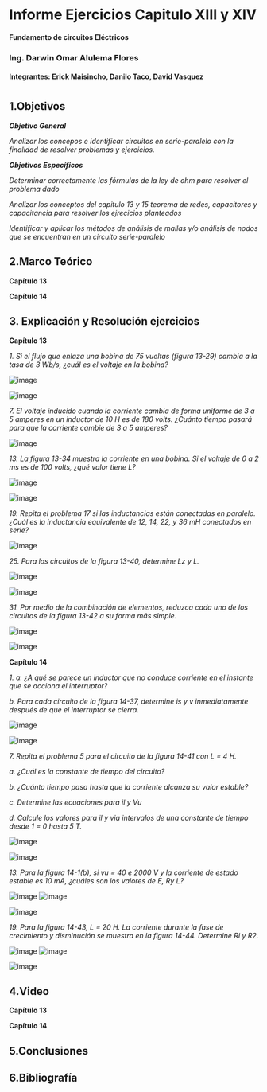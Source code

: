 
##

# Informe Ejercicios Capitulo XIII y XIV
#### Fundamento de circuitos Eléctricos 
### Ing. Darwin Omar Alulema Flores

#### Integrantes: Erick Maisincho, Danilo Taco, David Vasquez

#

## 1.Objetivos
***Objetivo General***

_Analizar los concepos e identificar circuitos en serie-paralelo con la finalidad de resolver problemas y ejercicios._

***Objetivos Específicos***

_Determinar correctamente las fórmulas de la ley de ohm para resolver el problema dado_

_Analizar los conceptos del capitulo 13 y 15 teorema de redes, capacitores y capacitancia para resolver los ejrecicios planteados_

_Identificar y aplicar los métodos de análisis de mallas y/o análisis de nodos que se encuentran en un circuito serie-paralelo_

## 2.Marco Teórico

**Capítulo 13**

**Capítulo 14**

## 3. Explicación y Resolución ejercicios

**Capítulo 13**

_1. Si el flujo que enlaza una bobina de 75 vueltas (figura 13-29) cambia a la tasa de 3 Wb/s, ¿cuál es el voltaje en la bobina?_

![image](https://user-images.githubusercontent.com/84418933/130641145-738c2494-8b42-4a78-ae3e-fe182e0d571a.png)

![image](https://user-images.githubusercontent.com/84418933/130641187-c1d42830-8c10-4e3c-98c0-fbc45ae3bc1d.png)

_7. El voltaje inducido cuando la corriente cambia de forma uniforme de 3 a 5 amperes en un inductor de 10 H es de 180 volts. ¿Cuánto tiempo pasará para que la corriente cambie de 3 a 5 amperes?_

![image](https://user-images.githubusercontent.com/84418933/130641273-d42620cd-abcc-4057-81fd-adc5c6953591.png)

_13. La figura 13-34 muestra la corriente en una bobina. Si el voltaje de 0 a 2 ms es de 100 volts, ¿qué valor tiene L?_

![image](https://user-images.githubusercontent.com/84418933/130641321-e2b707b2-6cec-4912-bde6-a2e184460be1.png)

![image](https://user-images.githubusercontent.com/84418933/130641373-1f9d70ea-73ac-4a6c-9802-873e45e4110f.png)

_19. Repita el problema 17 si las inductancias están conectadas en paralelo._
_¿Cuál es la inductancia equivalente de 12, 14, 22, y 36 mH conectados en serie?_

![image](https://user-images.githubusercontent.com/84418933/130641496-7329bf10-4b58-4a34-97c4-f4cbf9f7fe79.png)

_25. Para los circuitos de la figura 13-40, determine Lz y L._

![image](https://user-images.githubusercontent.com/84418933/130641770-46fb04f3-c1b9-4239-9ba2-e9862735ca4a.png)

![image](https://user-images.githubusercontent.com/84418933/130641803-3f6c7bf4-5a49-425b-90df-8da060e37845.png)

_31. Por medio de la combinación de elementos, reduzca cada uno de los circuitos de la figura 13-42 a su forma más simple._

![image](https://user-images.githubusercontent.com/84418933/130641868-c70daba0-67da-4cae-96a2-81ae99035c52.png)

![image](https://user-images.githubusercontent.com/84418933/130641913-7fda021f-02eb-4e43-b695-1e9dd079472b.png)


**Capítulo 14**

_1. a. ¿A qué se parece un inductor que no conduce corriente en el instante que se acciona el interruptor?_

_b. Para cada circuito de la figura 14-37, determine is y v inmediatamente después de que el interruptor se cierra._

![image](https://user-images.githubusercontent.com/84418933/130642370-6d9a0f6d-4d2c-43b2-8d4c-9b2efe67b687.png)

![image](https://user-images.githubusercontent.com/84418933/130642406-1c5df4da-4d50-40a7-a4c2-335fc4bb67a6.png)

_7. Repita el problema 5 para el circuito de la figura 14-41 con L = 4 H._

_a. ¿Cuál es la constante de tiempo del circuito?_ 

_b. ¿Cuánto tiempo pasa hasta que la corriente alcanza su valor estable?_ 

_c. Determine las ecuaciones para il y Vu_ 

_d. Calcule los valores para il y via intervalos de una constante de tiempo desde 1 = 0 hasta 5 T._

![image](https://user-images.githubusercontent.com/84418933/130642594-f8c80f87-2467-4b7a-9c77-591bbc8f0258.png)

![image](https://user-images.githubusercontent.com/84418933/130642627-d33387e3-83d1-4eab-a77b-27426234ca75.png)

_13. Para la figura 14-1(b), si vu = 40 e 2000 V y la corriente de estado estable es 10 mA, ¿cuáles son los valores de E, Ry L?_

![image](https://user-images.githubusercontent.com/84418933/130642681-e24dce46-711e-4d39-af9b-94762a34c0a9.png)
![image](https://user-images.githubusercontent.com/84418933/130642697-b130ba9e-8638-40a4-b857-30608252f60e.png)

![image](https://user-images.githubusercontent.com/84418933/130642722-414148eb-5aa1-4dc9-bb06-2ec825cfc0a4.png)

_19. Para la figura 14-43, L = 20 H. La corriente durante la fase de crecimiento y disminución se muestra en la figura 14-44. Determine Ri y R2._

![image](https://user-images.githubusercontent.com/84418933/130642779-56f1418f-bc89-45e5-8e2e-ba12e1fb0670.png)
![image](https://user-images.githubusercontent.com/84418933/130642793-3d9f6559-c673-4aa1-887f-2c23013663a6.png)

![image](https://user-images.githubusercontent.com/84418933/130642822-482be4bc-a0a5-4d63-97e5-ff5f46a03077.png)


## 4.Video

**Capítulo 13**



**Capítulo 14**



## 5.Conclusiones
 
 
## 6.Bibliografía 



